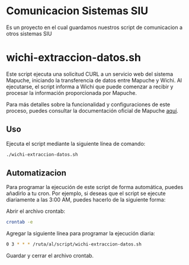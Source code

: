 # Comunicacion Sistemas SIU
Es un proyecto en el cual guardamos nuestros script de comunicacion a otros sistemas SIU


# wichi-extraccion-datos.sh

Este script ejecuta una solicitud CURL a un servicio web del sistema Mapuche, iniciando la transferencia de datos entre Mapuche y Wichi. Al ejecutarse, el script informa a Wichi que puede comenzar a recibir y procesar la información proporcionada por Mapuche.

Para más detalles sobre la funcionalidad y configuraciones de este proceso, puedes consultar la documentación oficial de Mapuche [aquí](https://documentacion.siu.edu.ar/wiki/SIU-Mapuche/{version}/Documentacion_de_las_operaciones/comunicacion/sistemas_siu).

## Uso

Ejecuta el script mediante la siguiente línea de comando:

```bash
./wichi-extraccion-datos.sh

```

## Automatizacion

Para programar la ejecución de este script de forma automática, puedes añadirlo a tu cron. Por ejemplo, si deseas que el script se ejecute diariamente a las 3:00 AM, puedes hacerlo de la siguiente forma:

Abrir el archivo crontab:

```bash
crontab -e
``` 
Agregar la siguiente línea para programar la ejecución diaria:

```bash
0 3 * * * /ruta/al/script/wichi-extraccion-datos.sh
```

Guardar y cerrar el archivo crontab.



